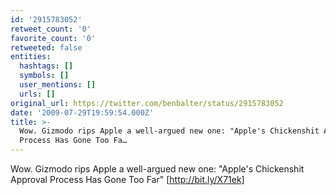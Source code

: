 ```yaml
---
id: '2915783052'
retweet_count: '0'
favorite_count: '0'
retweeted: false
entities:
  hashtags: []
  symbols: []
  user_mentions: []
  urls: []
original_url: https://twitter.com/benbalter/status/2915783052
date: '2009-07-29T19:59:54.000Z'
title: >-
  Wow. Gizmodo rips Apple a well-argued new one: "Apple's Chickenshit Approval
  Process Has Gone Too Fa…
---
```


Wow. Gizmodo rips Apple a well-argued new one: "Apple's Chickenshit Approval Process Has Gone Too Far" [http://bit.ly/X71ek]